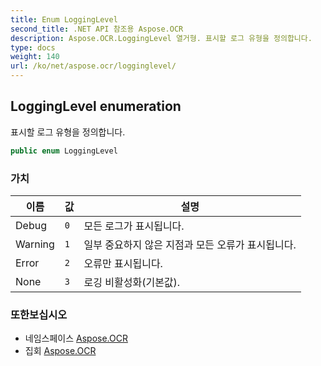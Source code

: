 ```yaml
---
title: Enum LoggingLevel
second_title: .NET API 참조용 Aspose.OCR
description: Aspose.OCR.LoggingLevel 열거형. 표시할 로그 유형을 정의합니다.
type: docs
weight: 140
url: /ko/net/aspose.ocr/logginglevel/
---
```

## LoggingLevel enumeration

표시할 로그 유형을 정의합니다.

```csharp
public enum LoggingLevel
```

### 가치

| 이름 | 값 | 설명 |
| --- | --- | --- |
| Debug | `0` | 모든 로그가 표시됩니다. |
| Warning | `1` | 일부 중요하지 않은 지점과 모든 오류가 표시됩니다. |
| Error | `2` | 오류만 표시됩니다. |
| None | `3` | 로깅 비활성화(기본값). |

### 또한보십시오

* 네임스페이스 [Aspose.OCR](../../aspose.ocr/)
* 집회 [Aspose.OCR](../../)


